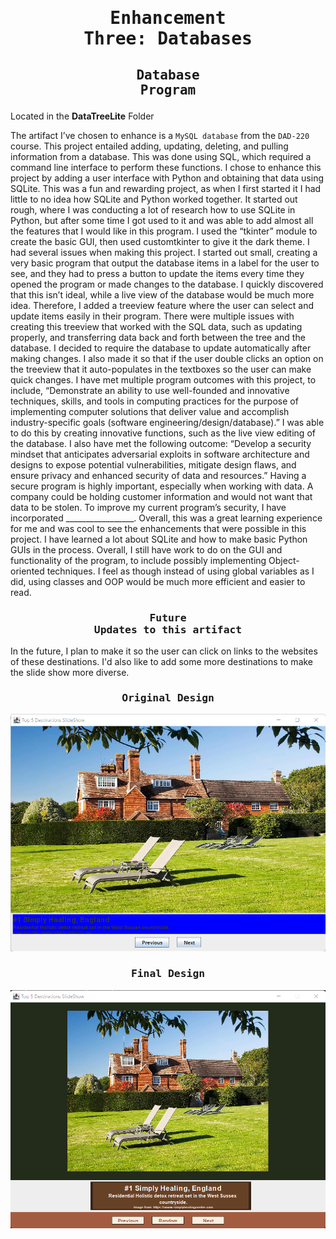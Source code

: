 # <pre align="center">Enhancement Three: Databases</pre>

## <pre align="center">Database Program</pre>

Located in the **DataTreeLite** Folder

 The artifact I’ve chosen to enhance is a <code>MySQL database</code> from the <code>DAD-220</code> course. This project entailed adding, updating, deleting, and pulling information from a database. This was done using SQL, which required a command line interface to perform these functions. I chose to enhance this project by adding a user interface with Python and obtaining that data using SQLite. This was a fun and rewarding project, as when I first started it I had little to no idea how SQLite and Python worked together.  It started out rough, where I was conducting a lot of research how to use SQLite in Python, but after some time I got used to it and was able to add almost all the features that I would like in this program. I used the “tkinter” module to create the basic GUI, then used customtkinter to give it the dark theme.
I had several issues when making this project. I started out small, creating a very basic program that output the database items in a label for the user to see, and they had to press a button to update the items every time they opened the program or made changes to the database. I quickly discovered that this isn’t ideal, while a live view of the database would be much more idea. Therefore, I added a treeview feature where the user can select and update items easily in their program. There were multiple issues with creating this treeview that worked with the SQL data, such as updating properly, and transferring data back and forth between the tree and the database. I decided to require the database to update automatically after making changes. I also made it so that if the user double clicks an option on the treeview that it auto-populates in the textboxes so the user can make quick changes. 
I have met multiple program outcomes with this project, to include, “Demonstrate an ability to use well-founded and innovative techniques, skills, and tools in computing practices for the purpose of implementing computer solutions that deliver value and accomplish industry-specific goals (software engineering/design/database).” I was able to do this by creating innovative functions, such as the live view editing of the database. I also have met the following outcome: “Develop a security mindset that anticipates adversarial exploits in software architecture and designs to expose potential vulnerabilities, mitigate design flaws, and ensure privacy and enhanced security of data and resources.” Having a secure program is highly important, especially when working with data. A company could be holding customer information and would not want that data to be stolen. To improve my current program’s security, I have incorporated _________________.
Overall, this was a great learning experience for me and was cool to see the enhancements that were possible in this project. I have learned a lot about SQLite and how to make basic Python GUIs in the process. Overall, I still have work to do on the GUI and functionality of the program, to include possibly implementing Object-oriented techniques. I feel as though instead of using global variables as I did, using classes and OOP would be much more efficient and easier to read.


### <pre align="center">Future Updates to this artifact</pre>

In the future, I plan to make it so the user can click on links to the websites of these destinations. I'd also like to add some more destinations to make the slide show more diverse.

### <pre align="center">Original Design</pre>

<img src="slideshow-original.png">

### <pre align="center">Final Design</pre>

<img src="slideshow-final.png">
